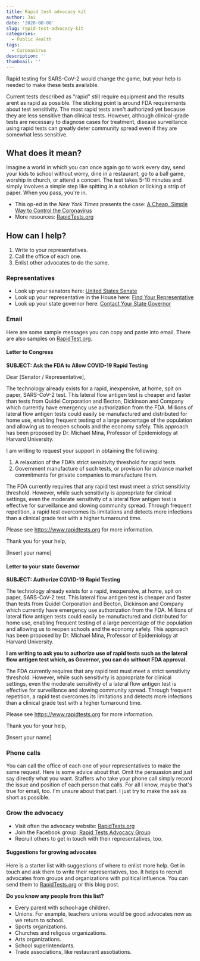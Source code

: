 ```yaml
---
title: Rapid test advocacy kit
author: Jai
date: '2020-08-08'
slug: rapid-test-advocacy-kit
categories:
  - Public Health
tags:
  - Coronavirus
description: ''
thumbnail: ''
---
```


Rapid testing for SARS-CoV-2 would change the game, but your help is needed to make these tests available.

Current tests described as "rapid" still require equipment and the results arent as rapid as possible. The sticking point is around FDA requirements about test sensitivity. The most rapid tests aren't authorized yet because they are less sensitive than clinical tests. However, although clinical-grade tests are necessary to diagnose cases for treatment, disease surveillance using rapid tests can greatly deter community spread even if they are somewhat less sensitive.

## What does it mean?
Imagine a world in which you can once again go to work every day, send your kids to school without worry, dine in a restaurant, go to a ball game, worship in church, or attend a concert. The test takes 5-10 minutes and simply involves a simple step like spitting in a solution or licking a strip of paper. When you pass, you're in.

- This op-ed in the *New York Times* presents the case: [A Cheap, Simple Way to Control the Coronavirus](https://www.nytimes.com/2020/07/03/opinion/coronavirus-tests.html)
- More resources: [RapidTests.org](https://www.rapidtests.org)

## How can I help?
1. Write to your representatives.
1. Call the office of each one.
1. Enlist other advocates to do the same.

### Representatives
- Look up your senators here: [United States Senate](https://www.senate.gov/senators/contact)
- Look up your representative in the House here: [Find Your Representative](https://www.house.gov/representatives/find-your-representative)
- Look up your state governor here: [Contact Your State Governor](https://www.usa.gov/state-governor)

### Email
Here are some sample messages you can copy and paste into email. There are also samples on [RapidTest.org](https://www.rapidtests.org).

#### Letter to Congress
**SUBJECT: Ask the FDA to Allow COVID-19 Rapid Testing**

Dear [Senator / Representative],

The technology already exists for a rapid, inexpensive, at home, spit on paper, SARS-CoV-2 test. This lateral flow antigen test is cheaper and faster than tests from Quidel Corporation and Becton, Dickinson and Company which currently have emergency use authorization from the FDA. Millions of lateral flow antigen tests could easily be manufactured and distributed for home use, enabling frequent testing of a large percentage of the population and allowing us to reopen schools and the economy safely. This approach has been proposed by Dr. Michael Mina, Professor of Epidemiology at Harvard University.

I am writing to request your support in obtaining the following:

1. A relaxation of the FDA’s strict sensitivity threshold for rapid tests.
1. Government manufacture of such tests, or provision for advance market commitments for private companies to manufacture them.

The FDA currently requires that any rapid test must meet a strict sensitivity threshold. However, while such sensitivity is appropriate for clinical settings, even the moderate sensitivity of a lateral flow antigen test is effective for surveillance and slowing community spread. Through frequent repetition, a rapid test overcomes its limitations and detects more infections than a clinical grade test with a higher turnaround time.

Please see https://www.rapidtests.org for more information.

Thank you for your help,

[Insert your name]

#### Letter to your state Governor
**SUBJECT: Authorize COVID-19 Rapid Testing**

The technology already exists for a rapid, inexpensive, at home, spit on paper, SARS-CoV-2 test. This lateral flow antigen test is cheaper and faster than tests from Quidel Corporation and Becton, Dickinson and Company which currently have emergency use authorization from the FDA. Millions of lateral flow antigen tests could easily be manufactured and distributed for home use, enabling frequent testing of a large percentage of the population and allowing us to reopen schools and the economy safely. This approach has been proposed by Dr. Michael Mina, Professor of Epidemiology at Harvard University.

**I am writing to ask you to authorize use of rapid tests such as the lateral flow antigen test which, as Governor, you can do without FDA approval.**

The FDA currently requires that any rapid test must meet a strict sensitivity threshold. However, while such sensitivity is appropriate for clinical settings, even the moderate sensitivity of a lateral flow antigen test is effective for surveillance and slowing community spread. Through frequent repetition, a rapid test overcomes its limitations and detects more infections than a clinical grade test with a higher turnaround time.

Please see https://www.rapidtests.org for more information.

Thank you for your help,

[Insert your name]

### Phone calls
You can call the office of each one of your representatives to make the same request. Here is some advice about that. Omit the persuasion and just say directly what you want. Staffers who take your phone call simply record the issue and position of each person that calls. For all I know, maybe that's true for email, too. I'm unsure about that part. I just try to make the ask as short as possible.

### Grow the advocacy
- Visit often the advocacy website: [RapidTests.org](https://www.rapidtests.org)
- Join the Facebook group: [Rapid Tests Advocacy Group](https://www.facebook.com/groups/590134215033774/)
- Recruit others to get in touch with their representatives, too.

#### Suggestions for growing advocates
Here is a starter list with suggestions of where to enlist more help. Get in touch and ask them to write their representatives, too. It helps to recruit advocates from groups and organizations with political influence. You can send them to [RapidTests.org](https://www.rapidtests.org) or this blog post.

**Do you know any people from this list?**

- Every parent with school-age children.
- Unions. For example, teachers unions would be good advocates now as we return to school.
- Sports organizations.
- Churches and religous organizations.
- Arts organizations.
- School superintendants.
- Trade associations, like restaurant assotiations.